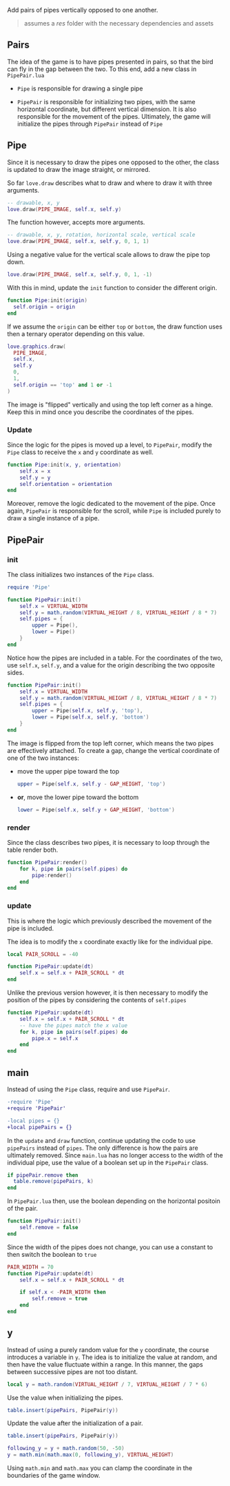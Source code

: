 Add pairs of pipes vertically opposed to one another.

> assumes a _res_ folder with the necessary dependencies and assets

## Pairs

The idea of the game is to have pipes presented in pairs, so that the bird can fly in the gap between the two. To this end, add a new class in `PipePair.lua`

- `Pipe` is responsible for drawing a single pipe

- `PipePair` is responsible for initializing two pipes, with the same horizontal coordinate, but different vertical dimension. It is also responsible for the movement of the pipes. Ultimately, the game will initialize the pipes through `PipePair` instead of `Pipe`

## Pipe

Since it is necessary to draw the pipes one opposed to the other, the class is updated to draw the image straight, or mirrored.

So far `love.draw` describes what to draw and where to draw it with three arguments.

```lua
-- drawable, x, y
love.draw(PIPE_IMAGE, self.x, self.y)
```

The function however, accepts more arguments.

```lua
-- drawable, x, y, rotation, horizontal scale, vertical scale
love.draw(PIPE_IMAGE, self.x, self.y, 0, 1, 1)
```

Using a negative value for the vertical scale allows to draw the pipe top down.

```lua
love.draw(PIPE_IMAGE, self.x, self.y, 0, 1, -1)
```

With this in mind, update the `init` function to consider the different origin.

```lua
function Pipe:init(origin)
  self.origin = origin
end
```

If we assume the `origin` can be either `top` or `bottom`, the draw function uses then a ternary operator depending on this value.

```lua
love.graphics.draw(
  PIPE_IMAGE,
  self.x,
  self.y
  0,
  1,
  self.origin == 'top' and 1 or -1
)
```

The image is "flipped" vertically and using the top left corner as a hinge. Keep this in mind once you describe the coordinates of the pipes.

### Update

Since the logic for the pipes is moved up a level, to `PipePair`, modify the `Pipe` class to receive the `x` and `y` coordinate as well.

```lua
function Pipe:init(x, y, orientation)
    self.x = x
    self.y = y
    self.orientation = orientation
end
```

Moreover, remove the logic dedicated to the movement of the pipe. Once again, `PipePair` is responsible for the scroll, while `Pipe` is included purely to draw a single instance of a pipe.

## PipePair

### init

The class initializes two instances of the `Pipe` class.

```lua
require 'Pipe'

function PipePair:init()
    self.x = VIRTUAL_WIDTH
    self.y = math.random(VIRTUAL_HEIGHT / 8, VIRTUAL_HEIGHT / 8 * 7)
    self.pipes = {
        upper = Pipe(),
        lower = Pipe()
    }
end
```

Notice how the pipes are included in a table. For the coordinates of the two, use `self.x`, `self.y`, and a value for the origin describing the two opposite sides.

```lua
function PipePair:init()
    self.x = VIRTUAL_WIDTH
    self.y = math.random(VIRTUAL_HEIGHT / 8, VIRTUAL_HEIGHT / 8 * 7)
    self.pipes = {
        upper = Pipe(self.x, self.y, 'top'),
        lower = Pipe(self.x, self.y, 'bottom')
    }
end
```

The image is flipped from the top left corner, which means the two pipes are effectively attached. To create a gap, change the vertical coordinate of one of the two instances:

- move the upper pipe toward the top

  ```lua
  upper = Pipe(self.x, self.y - GAP_HEIGHT, 'top')
  ```

- **or**, move the lower pipe toward the bottom

  ```lua
  lower = Pipe(self.x, self.y + GAP_HEIGHT, 'bottom')
  ```

### render

Since the class describes two pipes, it is necessary to loop through the table render both.

```lua
function PipePair:render()
    for k, pipe in pairs(self.pipes) do
        pipe:render()
    end
end
```

### update

This is where the logic which previously described the movement of the pipe is included.

The idea is to modify the `x` coordinate exactly like for the individual pipe.

```lua
local PAIR_SCROLL = -40

function PipePair:update(dt)
    self.x = self.x + PAIR_SCROLL * dt
end
```

Unlike the previous version however, it is then necessary to modify the position of the pipes by considering the contents of `self.pipes`

```lua
function PipePair:update(dt)
    self.x = self.x + PAIR_SCROLL * dt
    -- have the pipes match the x value
    for k, pipe in pairs(self.pipes) do
        pipe.x = self.x
    end
end
```

## main

Instead of using the `Pipe` class, require and use `PipePair`.

```diff
-require 'Pipe'
+require 'PipePair'

-local pipes = {}
+local pipePairs = {}
```

In the `update` and `draw` function, continue updating the code to use `pipePairs` instead of `pipes`. The only difference is how the pairs are ultimately removed. Since `main.lua` has no longer access to the width of the individual pipe, use the value of a boolean set up in the `PipePair` class.

```lua
if pipePair.remove then
  table.remove(pipePairs, k)
end
```

In `PipePair.lua` then, use the boolean depending on the horizontal positoin of the pair.

```lua
function PipePair:init()
    self.remove = false
end
```

Since the width of the pipes does not change, you can use a constant to then switch the boolean to `true`

```lua
PAIR_WIDTH = 70
function PipePair:update(dt)
    self.x = self.x + PAIR_SCROLL * dt

    if self.x < -PAIR_WIDTH then
        self.remove = true
    end
end
```

## y

Instead of using a purely random value for the `y` coordinate, the course introduces a variable in `y`. The idea is to initialize the value at random, and then have the value fluctuate within a range. In this manner, the gaps between successive pipes are not too distant.

```lua
local y = math.random(VIRTUAL_HEIGHT / 7, VIRTUAL_HEIGHT / 7 * 6)
```

Use the value when initializing the pipes.

```lua
table.insert(pipePairs, PipePair(y))
```

Update the value after the initialization of a pair.

```lua
table.insert(pipePairs, PipePair(y))

following_y = y + math.random(50, -50)
y = math.min(math.max(0, following_y), VIRTUAL_HEIGHT)
```

Using `math.min` and `math.max` you can clamp the coordinate in the boundaries of the game window.
